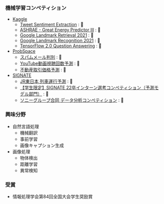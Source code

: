 ### 機械学習コンペティション
* [Kaggle](https://www.kaggle.com/ryoya0902/competitions)
	* [Tweet Sentiment Extraction](https://www.kaggle.com/competitions/tweet-sentiment-extraction) : 🥈  
	* [ASHRAE - Great Energy Predictor III](https://www.kaggle.com/competitions/ashrae-energy-prediction) : 🥈 
	* [Google Landmark Retrieval 2021](https://www.kaggle.com/competitions/landmark-retrieval-2021) : 🥈  
	* [Google Landmark Recognition 2021](https://www.kaggle.com/competitions/landmark-recognition-2021) : 🥈
	* [TensorFlow 2.0 Question Answering](https://www.kaggle.com/competitions/tensorflow2-question-answering) : 🥉
* [ProbSpace](https://comp.probspace.com/users/ryoya/0)
	* [スパムメール判別](https://comp.probspace.com/competitions/spam_mail) : 🥇　
	* [YouTube動画視聴回数予測](https://comp.probspace.com/competitions/youtube-view-count) : 🥈
	* [不動産取引価格予測](https://comp.probspace.com/competitions/real_estate_2020) : 🥈
* [SIGNATE](https://signate.jp/users/57842)
	* [JR東日本 列車運行予測](https://signate.jp/competitions/363) : 🥈
	* [【学生限定】SIGNATE 22卒インターン選考コンペティション（予測モデル部門）](https://signate.jp/competitions/411) : 🥈
	* [ソニーグループ合同 データ分析コンペティション](https://signate.jp/competitions/624) : 🥉
### 興味分野
* 自然言語処理
	* 機械翻訳 
 	* 事前学習
  	* 画像キャプション生成
* 画像処理
	* 物体検出
 	* 距離学習
 	* 異常検知  
### 受賞
* 情報処理学会第84回全国大会学生奨励賞
